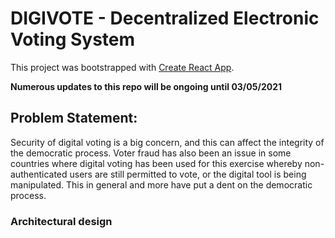 # DIGIVOTE - Decentralized Electronic Voting System

This project was bootstrapped with [Create React App](https://github.com/facebook/create-react-app).

**Numerous updates to this repo will be ongoing until 03/05/2021**

## Problem Statement:

Security of digital voting is a big concern, and this can affect the integrity of the democratic process. Voter fraud has also been an issue in some countries where digital voting has been used for this exercise whereby non-authenticated users are still permitted to vote, or the digital tool is being manipulated. This in general and more have put a dent on the democratic process.

### Architectural design